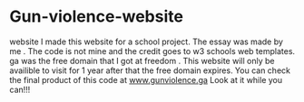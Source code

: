 # Gun-violence-website
website
I made this website for a school project.
The essay was made by me .
The code is not mine and the credit goes to w3 schools web templates.
ga was the free domain that I got at freedom .
This website will only be availible to visit for 1 year after that the free domain expires.
You can check the final product of this code at www.gunviolence.ga
Look at it while you can!!!
